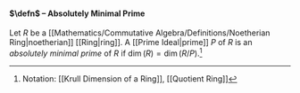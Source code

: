 #### $\defn$ – Absolutely Minimal Prime
Let $R$ be a [[Mathematics/Commutative Algebra/Definitions/Noetherian Ring|noetherian]] [[Ring|ring]]. A [[Prime Ideal|prime]] $P$ of $R$ is an *absolutely minimal prime* of $R$ if $\dim(R)=\dim(R/P)$.[^1]

[^1]: Notation: [[Krull Dimension of a Ring]], [[Quotient Ring]]